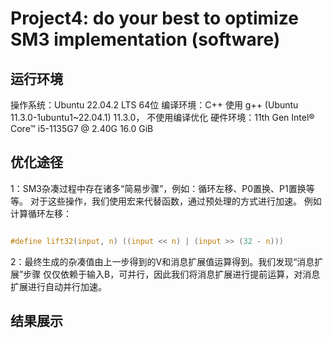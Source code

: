 # Project4: do your best to optimize SM3 implementation (software)

## 运行环境

操作系统：Ubuntu 22.04.2 LTS 64位
编译环境：C++ 使用 g++ (Ubuntu 11.3.0-1ubuntu1~22.04.1) 11.3.0，
不使用编译优化
硬件环境：11th Gen Intel® Core™ i5-1135G7 @ 2.40G   16.0 GiB

## 优化途径

1：SM3杂凑过程中存在诸多“简易步骤”，例如：循环左移、P0置换、P1置换等等。
对于这些操作，我们使用宏来代替函数，通过预处理的方式进行加速。
例如计算循环左移：

``` C

#define lift32(input, n) ((input << n) | (input >> (32 - n)))

```

2：最终生成的杂凑值由上一步得到的V和消息扩展值运算得到。我们发现“消息扩展”步骤
仅仅依赖于输入B，可并行，因此我们将消息扩展进行提前运算，对消息扩展进行自动并行加速。

## 结果展示

